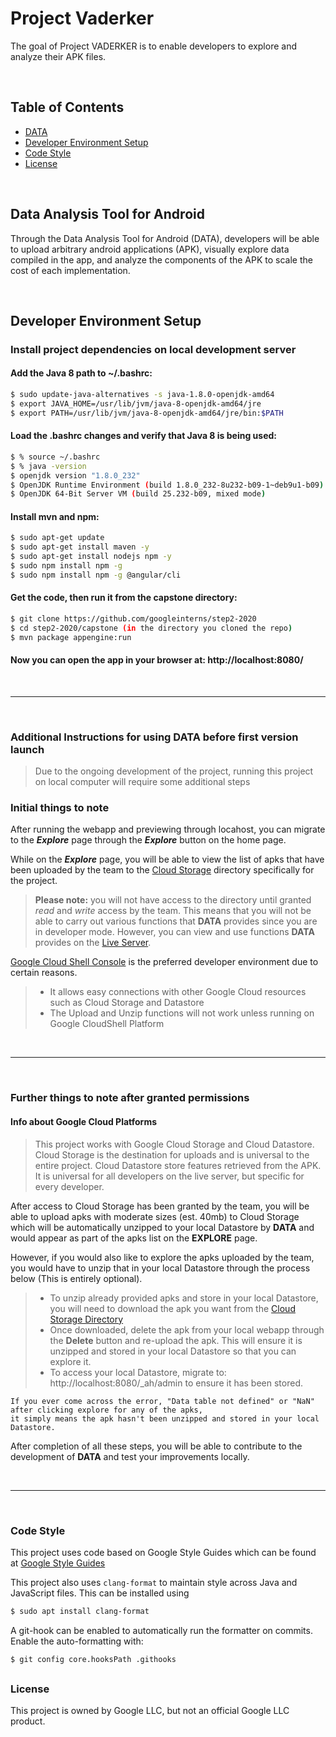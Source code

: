 
# Project Vaderker

The goal of Project VADERKER is to enable developers to explore and analyze their APK files. 

<br/>


## Table of Contents
- [DATA](#Data-Analysis-Tool-for-Android)
- [Developer Environment Setup](#Developer-Environment-Setup)
- [Code Style](#Code-Style)
- [License](#License)

<br/>

## Data Analysis Tool for Android

Through the Data Analysis Tool for Android (DATA), developers will be able to upload arbitrary android applications (APK), visually explore data compiled in the app, and analyze the components of the APK to scale the cost of each implementation.

<br/>

## Developer Environment Setup
 
### Install project dependencies on local development server

#### Add the Java 8 path to ~/.bashrc:

```sh
$ sudo update-java-alternatives -s java-1.8.0-openjdk-amd64
$ export JAVA_HOME=/usr/lib/jvm/java-8-openjdk-amd64/jre
$ export PATH=/usr/lib/jvm/java-8-openjdk-amd64/jre/bin:$PATH
```

#### Load the .bashrc changes and verify that Java 8 is being used:

```sh
$ % source ~/.bashrc
$ % java -version
$ openjdk version "1.8.0_232"
$ OpenJDK Runtime Environment (build 1.8.0_232-8u232-b09-1~deb9u1-b09)
$ OpenJDK 64-Bit Server VM (build 25.232-b09, mixed mode)
```

#### Install mvn and npm:

```sh
$ sudo apt-get update
$ sudo apt-get install maven -y
$ sudo apt-get install nodejs npm -y
$ sudo npm install npm -g
$ sudo npm install npm -g @angular/cli
```

#### Get the code, then run it from the capstone directory:

```sh
$ git clone https://github.com/googleinterns/step2-2020
$ cd step2-2020/capstone (in the directory you cloned the repo)
$ mvn package appengine:run
```

#### Now you can open the app in your browser at: http://localhost:8080/

<br/>

---

<br/>

### Additional Instructions for using DATA before first version launch 

> Due to the ongoing development of the project, running this project on local computer will require some additional steps

### Initial things to note

After running the webapp and previewing through locahost, you can migrate to the ***Explore*** page through the ***Explore*** button on the home page.

While on the ***Explore*** page, you will be able to view the list of apks that have been uploaded by the team to the [Cloud Storage](https://pantheon.corp.google.com/storage/browser/vaderker-uploadedstoragebucket/apks;tab=objects?forceOnBucketsSortingFiltering=false&project=step-2020-team-2) directory specifically for the project.  
  
  > **Please note:** you will not have access to the directory until granted _read_ and _write_ access by the team.
  This means that you will not be able to carry out various functions that **DATA** provides since you are in developer mode. 
  However, you can view and use functions **DATA** provides on the [Live Server](https://step-2020-team-2.uc.r.appspot.com/#/home).

[Google Cloud Shell Console](https://cloud.google.com/) is the preferred developer environment due to certain reasons. 
 > - It allows easy connections with other Google Cloud resources such as Cloud Storage and Datastore
 > - The Upload and Unzip functions will not work unless running on Google CloudShell Platform 

<br/>

---

<br/>

### Further things to note after granted permissions


#### Info about Google Cloud Platforms


> This project works with Google Cloud Storage and Cloud Datastore.
Cloud Storage is the destination for uploads and is universal to the entire project.
Cloud Datastore store features retrieved from the APK. It is universal for all developers on the live server, but specific for every developer.

After access to Cloud Storage has been granted by the team, you will be able to upload apks with moderate sizes (est. 40mb) to Cloud Storage
which will be automatically unzipped to your local Datastore by **DATA** and would appear as part of the apks list on the **EXPLORE** page.

However, if you would also like to explore the apks uploaded by the team, you would have to unzip that in your local Datastore through the process below (This is entirely optional).
  
  > - To unzip already provided apks and store in your local Datastore, you will need to download the apk you want from the [Cloud Storage Directory](https://pantheon.corp.google.com/storage/browser/vaderker-uploadedstoragebucket/apks;tab=objects?forceOnBucketsSortingFiltering=false&project=step-2020-team-2) 
  > - Once downloaded, delete the apk from your local webapp through the **Delete** button and re-upload the apk. This will ensure it is unzipped and stored in your local Datastore so that you can explore it.
  > - To access your local Datastore, migrate to: http://localhost:8080/_ah/admin to ensure it has been stored. 


```
If you ever come across the error, "Data table not defined" or "NaN" after clicking explore for any of the apks, 
it simply means the apk hasn't been unzipped and stored in your local Datastore.
```

After completion of all these steps, you will be able to contribute to the development of **DATA** and test your improvements locally.

<br/>

---

<br/>

### Code Style

This project uses code based on Google Style Guides which can be found at [Google Style Guides](https://google.github.io/styleguide/)

This project also uses `clang-format` to maintain style across Java and JavaScript files. This can be installed using

```sh
$ sudo apt install clang-format
```

A git-hook can be enabled to automatically run the formatter on commits. Enable the auto-formatting with:

```sh
$ git config core.hooksPath .githooks
```

## 

### License 

This project is owned by Google LLC, but not an official Google LLC product.